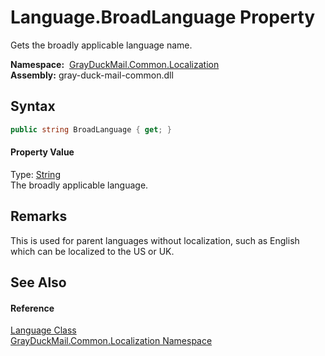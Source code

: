 Language.BroadLanguage Property
===============================
Gets the broadly applicable language name.

  **Namespace:**  [GrayDuckMail.Common.Localization][1]  
  **Assembly:** gray-duck-mail-common.dll

Syntax
------

```csharp
public string BroadLanguage { get; }
```

#### Property Value
Type: [String][2]  
 The broadly applicable language. 

Remarks
-------
 This is used for parent languages without localization, such as English which can be localized to the US or UK. 

See Also
--------

#### Reference
[Language Class][3]  
[GrayDuckMail.Common.Localization Namespace][1]  

[1]: ../README.md
[2]: https://docs.microsoft.com/dotnet/api/system.string
[3]: README.md